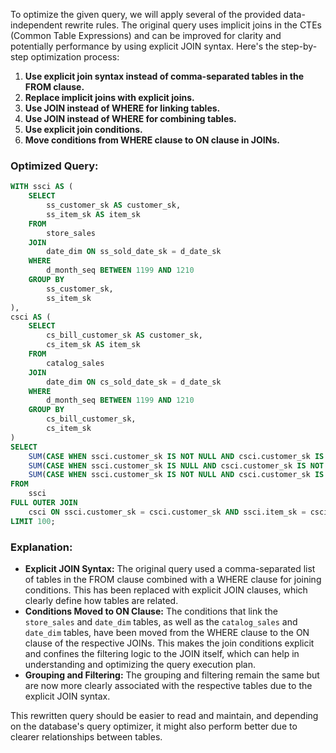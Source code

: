 To optimize the given query, we will apply several of the provided data-independent rewrite rules. The original query uses implicit joins in the CTEs (Common Table Expressions) and can be improved for clarity and potentially performance by using explicit JOIN syntax. Here's the step-by-step optimization process:

1. **Use explicit join syntax instead of comma-separated tables in the FROM clause.**
2. **Replace implicit joins with explicit joins.**
3. **Use JOIN instead of WHERE for linking tables.**
4. **Use JOIN instead of WHERE for combining tables.**
5. **Use explicit join conditions.**
6. **Move conditions from WHERE clause to ON clause in JOINs.**

### Optimized Query:
```sql
WITH ssci AS (
    SELECT 
        ss_customer_sk AS customer_sk, 
        ss_item_sk AS item_sk 
    FROM 
        store_sales
    JOIN 
        date_dim ON ss_sold_date_sk = d_date_sk
    WHERE 
        d_month_seq BETWEEN 1199 AND 1210
    GROUP BY 
        ss_customer_sk, 
        ss_item_sk
), 
csci AS (
    SELECT 
        cs_bill_customer_sk AS customer_sk, 
        cs_item_sk AS item_sk 
    FROM 
        catalog_sales
    JOIN 
        date_dim ON cs_sold_date_sk = d_date_sk
    WHERE 
        d_month_seq BETWEEN 1199 AND 1210
    GROUP BY 
        cs_bill_customer_sk, 
        cs_item_sk
)
SELECT  
    SUM(CASE WHEN ssci.customer_sk IS NOT NULL AND csci.customer_sk IS NULL THEN 1 ELSE 0 END) AS store_only,
    SUM(CASE WHEN ssci.customer_sk IS NULL AND csci.customer_sk IS NOT NULL THEN 1 ELSE 0 END) AS catalog_only,
    SUM(CASE WHEN ssci.customer_sk IS NOT NULL AND csci.customer_sk IS NOT NULL THEN 1 ELSE 0 END) AS store_and_catalog
FROM 
    ssci 
FULL OUTER JOIN 
    csci ON ssci.customer_sk = csci.customer_sk AND ssci.item_sk = csci.item_sk
LIMIT 100;
```

### Explanation:
- **Explicit JOIN Syntax:** The original query used a comma-separated list of tables in the FROM clause combined with a WHERE clause for joining conditions. This has been replaced with explicit JOIN clauses, which clearly define how tables are related.
- **Conditions Moved to ON Clause:** The conditions that link the `store_sales` and `date_dim` tables, as well as the `catalog_sales` and `date_dim` tables, have been moved from the WHERE clause to the ON clause of the respective JOINs. This makes the join conditions explicit and confines the filtering logic to the JOIN itself, which can help in understanding and optimizing the query execution plan.
- **Grouping and Filtering:** The grouping and filtering remain the same but are now more clearly associated with the respective tables due to the explicit JOIN syntax.

This rewritten query should be easier to read and maintain, and depending on the database's query optimizer, it might also perform better due to clearer relationships between tables.